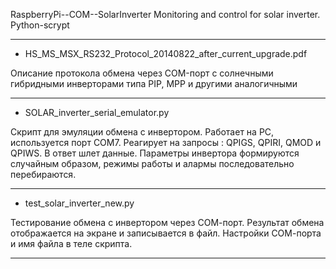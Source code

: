   RaspberryPi--COM--SolarInverter
 Monitoring and control for solar inverter. Python-scrypt

----------------------------------------------------------------------------------------------------------------------------------------
- HS_MS_MSX_RS232_Protocol_20140822_after_current_upgrade.pdf

 Описание протокола обмена через COM-порт с солнечными гибридными инверторами типа PIP, MPP и другими аналогичными
 
----------------------------------------------------------------------------------------------------------------------------------------
 - SOLAR_inverter_serial_emulator.py 
 
Cкрипт для эмуляции обмена с инвертором. Работает на PC, используется порт СОМ7. Реагирует на запросы : QPIGS, QPIRI, QMOD и QPIWS.
В ответ шлет данные. Параметры инвертора формируются случайным образом, режимы работы и алармы последовательно перебираются.

----------------------------------------------------------------------------------------------------------------------------------------
- test_solar_inverter_new.py

Тестирование обмена с инвертором через СОМ-порт.
Результат обмена отображается на экране и записывается в файл.
Настройки СОМ-порта и имя файла в теле скрипта.

----------------------------------------------------------------------------------------------------------------------------------------
